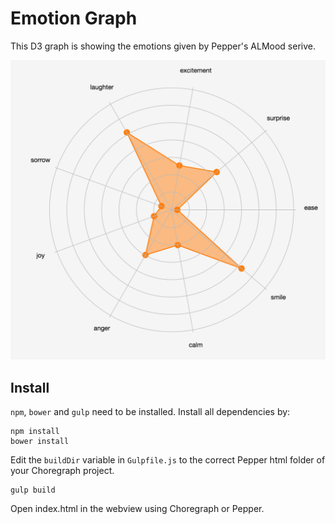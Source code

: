 # Emotion Graph

This D3 graph is showing the emotions given by Pepper's ALMood serive.

![Screenshot](screenshot.png)

## Install

`npm`, `bower` and `gulp` need to be installed. Install all dependencies by:
```
npm install
bower install
```

Edit the `buildDir` variable in `Gulpfile.js` to the correct Pepper html folder of your Choregraph project.

```
gulp build
```

Open index.html in the webview using Choregraph or Pepper.

